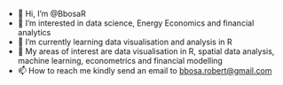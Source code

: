 - 👋 Hi, I’m @BbosaR
- 👀 I’m interested in data science, Energy Economics and financial analytics
- 🌱 I’m currently learning data visualisation and analysis in R
- 💞️ My areas of interest are data visualisation in R, spatial data analysis, machine learning, econometrics and financial modelling
- 📫 How to reach me kindly send an email to bbosa.robert@gmail.com

<!---
BbosaR/BbosaR is a ✨ special ✨ repository because its `README.md` (this file) appears on your GitHub profile.
You can click the Preview link to take a look at your changes.
--->
